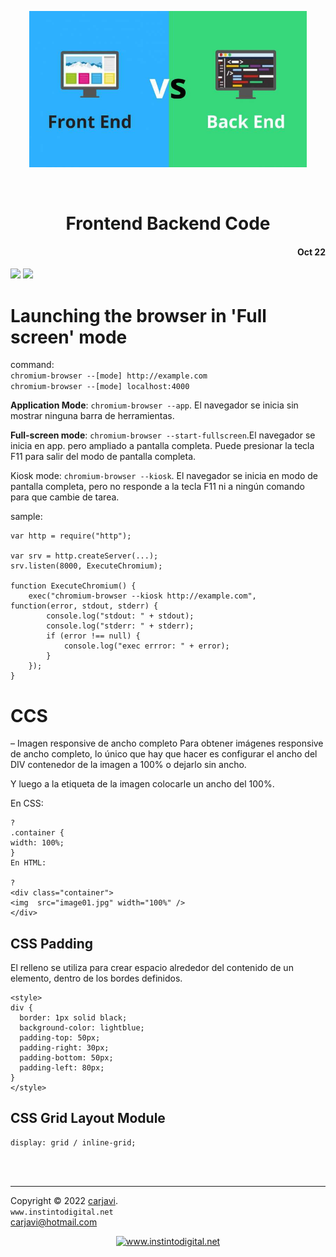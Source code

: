 <p align="center"><img src="https://raw.githubusercontent.com/carjavi/frontend-backend-code/master/img/frontend_backend.jpg" height="250" alt=" " /></p>
<br>
<h1 align="center">Frontend Backend Code</h1> 
<h4 align="right">Oct 22</h4>

<img src="https://img.shields.io/badge/OS-Linux%20GNU-yellowgreen">
<img src="https://img.shields.io/badge/OS-Windows%2011-blue">


# Launching the browser in 'Full screen' mode

command: <br>
```chromium-browser --[mode] http://example.com``` <br>
```chromium-browser --[mode] localhost:4000```

**Application Mode**: ```chromium-browser --app```. El navegador se inicia sin mostrar ninguna barra de herramientas.

**Full-screen mode**: ```chromium-browser --start-fullscreen```.El navegador se inicia en app. pero ampliado a pantalla completa. Puede presionar la tecla F11 para salir del modo de pantalla completa.

Kiosk mode: ```chromium-browser --kiosk```. El navegador se inicia en modo de pantalla completa, pero no responde a la tecla F11 ni a ningún comando para que cambie de tarea.

sample:
```
var http = require("http");

var srv = http.createServer(...);
srv.listen(8000, ExecuteChromium);

function ExecuteChromium() {
    exec("chromium-browser --kiosk http://example.com", function(error, stdout, stderr) {
        console.log("stdout: " + stdout);
        console.log("stderr: " + stderr);
        if (error !== null) {
            console.log("exec errror: " + error);
        }
    });
}
```

# CCS

 – Imagen responsive de ancho completo
Para obtener imágenes responsive de ancho completo, lo único que hay que hacer es configurar el ancho del DIV contenedor de la imagen a 100% o dejarlo sin ancho.

Y luego a la etiqueta de la imagen colocarle un ancho del 100%.

En CSS:
```
?
.container {
width: 100%;
}
En HTML:

?
<div class="container">
<img  src="image01.jpg" width="100%" />
</div>
```
## CSS Padding

El relleno se utiliza para crear espacio alrededor del contenido de un elemento, dentro de los bordes definidos.

```
<style>
div {
  border: 1px solid black;
  background-color: lightblue;
  padding-top: 50px;
  padding-right: 30px;
  padding-bottom: 50px;
  padding-left: 80px;
}
</style>
```

## CSS Grid Layout Module

```
display: grid / inline-grid;
```

<br>
<br>

---
Copyright &copy; 2022 [carjavi](https://github.com/carjavi). <br>
```www.instintodigital.net``` <br>
carjavi@hotmail.com <br>
<p align="center">
    <a href="https://instintodigital.net/" target="_blank"><img src="https://raw.githubusercontent.com/carjavi/frontend-backend-code/master/img/developer.png" height="100" alt="www.instintodigital.net"></a>
</p>
